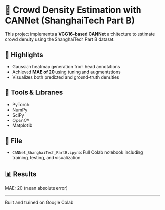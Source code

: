 # 🧠 Crowd Density Estimation with CANNet (ShanghaiTech Part B)

This project implements a **VGG16-based CANNet** architecture to estimate crowd density using the ShanghaiTech Part B dataset.

## 📌 Highlights

- Gaussian heatmap generation from head annotations
- Achieved **MAE of 20** using tuning and augmentations
- Visualizes both predicted and ground-truth densities

## 🔧 Tools & Libraries

- PyTorch
- NumPy
- SciPy
- OpenCV
- Matplotlib

## 📄 File

- `CANNet_ShanghaiTech_PartB.ipynb`: Full Colab notebook including training, testing, and visualization

## 📊 Results

MAE: 20 (mean absolute error)  


---

Built and trained on Google Colab
